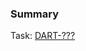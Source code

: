 ### Summary

Task: [DART-???](https://saritasa.atlassian.net/browse/SD-???)

<!--
Description should contain link to valid task in Jira, short description of the implemented feature.
Please ensure that actions passed.
-->
